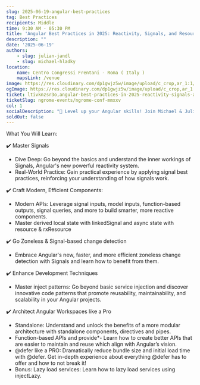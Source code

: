 ```yaml
---
slug: 2025-06-19-angular-best-practices
tag: Best Practices
recipients: Middle
time: 9:30 AM - 05:30 PM
title: 'Angular Best Practices in 2025: Reactivity, Signals, and Resource Based Architecture'
description: ""
date: '2025-06-19'
authors: 
    - slug: julian-jandl
    - slug: michael-hladky
location: 
    name: Centro Congressi Frentani - Roma ( Italy )
    mapsLink: /venue
image: https://res.cloudinary.com/dp1gwjz5w/image/upload/c_crop,ar_1:1/v1742830054/2025/WORKSHOP__BEST_PRACTICE_rlwqnw.jpg
ogImage: https://res.cloudinary.com/dp1gwjz5w/image/upload/c_crop,ar_1:1/v1742830054/2025/WORKSHOP__BEST_PRACTICE_rlwqnw.jpg
ticket: ltivknzsr3o,angular-best-practices-in-2025-reactivity-signals-and-resource-based-architecture,85t-peutyli
ticketSlug: ngrome-events/ngrome-conf-mmxxv
col: 1
socialDescription: "🚀 Level up your Angular skills! Join Michael & Julian's workshop: Angular Best Practices in 2025: Reactivity, Signals, and Resource-Based Architecture. Master Signals, build efficient components, go zoneless, and architect like a pro. Learn more & register! #NGRome #Angular #Signals #Workshop"
soldOut: false
---
```


What You Will Learn:

✔️ Master Signals
- Dive Deep: Go beyond the basics and understand the inner workings of Signals, Angular's new powerful reactivity system.
- Real-World Practice: Gain practical experience by applying signal best practices, reinforcing your understanding of how signals work.

✔️ Craft Modern, Efficient Components:
- Modern APIs: Leverage signal inputs, model inputs, function-based outputs, signal queries, and more to build smarter, more reactive components.
- Master derived local state with linkedSignal and async state with resource & rxResource

✔️ Go Zoneless & Signal-based change detection
- Embrace Angular's new, faster, and more efficient zoneless change detection with Signals and learn how to benefit from them.

✔️ Enhance Development Techniques
- Master inject patterns: Go beyond basic service injection and discover innovative code patterns that promote reusability, maintainability, and scalability in your Angular projects.

✔️ Architect Angular Workspaces like a Pro
- Standalone: Understand and unlock the benefits of a more modular architecture with standalone components, directives and pipes.
- Function-based APIs and provide*- Learn how to create better APIs that are easier to maintain and reuse which align with Angular’s vision.
- @defer like a PRO: Dramatically reduce bundle size and initial load time with @defer. Get in-depth experience about everything @defer has to offer and how to not break it!
- Bonus: Lazy load services: Learn how to lazy load services using injectLazy.
